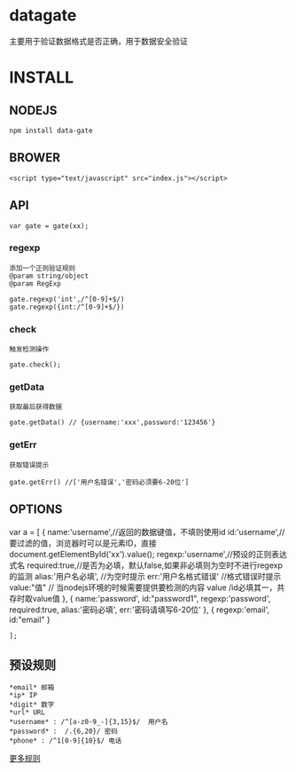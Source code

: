 datagate
========

主要用于验证数据格式是否正确，用于数据安全验证

# INSTALL
## NODEJS
	
	npm install data-gate

## BROWER
	
	<script type="text/javascript" src="index.js"></script>

## API
	
	var gate = gate(xx);

### regexp
	添加一个正则验证规则
	@param string/object
	@param RegExp
	
	gate.regexp('int',/^[0-9]+$/)
	gate.regexp({int:/^[0-9]+$/})

### check
	
	触发检测操作

	gate.check();

### getData
	
	获取最后获得数据

	gate.getData() // {username:'xxx',password:'123456'}

### getErr
	获取错误提示

	gate.getErr() //['用户名错误','密码必须要6-20位']

## OPTIONS

var a = [
    {
    	name:'username',//返回的数据键值，不填则使用id
    	id:'username',//要过滤的值，浏览器时可以是元素ID，直接 document.getElementById('xx').value();
        regexp:'username',//预设的正则表达式名
        required:true,//是否为必填，默认false,如果非必填则为空时不进行regexp的监测
        alias:'用户名必填', //为空时提示
        err:'用户名格式错误' //格式错误时提示
        value:"值" // 当nodejs环境的时候需要提供要检测的内容 value /id必填其一，共存时取value值
    },
    {
        name:'password',
        id:"password1",
        regexp:'password',
        required:true,
        alias:'密码必填',
        err:'密码请填写6-20位'
    },
    {
        regexp:'email',
        id:"email"
    }

    ];

## 预设规则

	*email* 邮箱 
	*ip* IP 
	*digit* 数字
	*url* URL
	*username* : /^[a-z0-9_-]{3,15}$/  用户名
	*password* :  /.{6,20}/ 密码
	*phone* : /^1[0-9]{10}$/ 电话

[更多规则](https://github.com/javaquery/regexp)